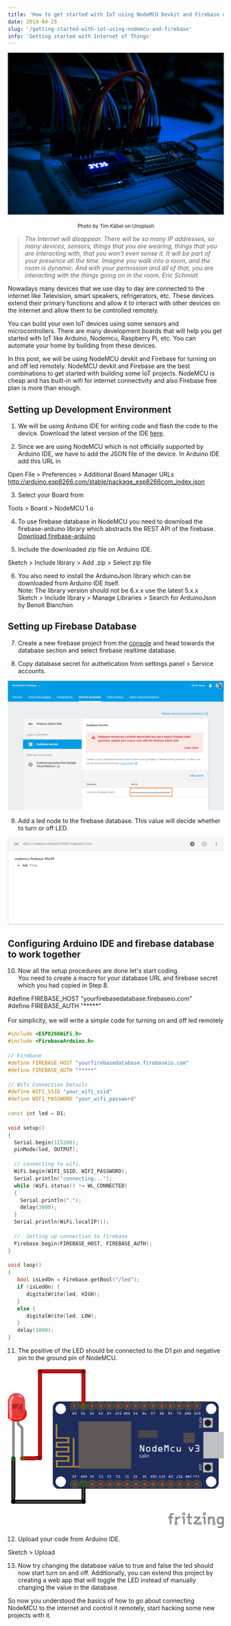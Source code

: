 ```yaml
---
title: 'How to get started with IoT using NodeMCU Devkit and Firebase database'
date: 2019-04-25
slug: '/getting-started-with-iot-using-nodemcu-and-firebase'
info: 'Getting started with Internet of Things'
---
```


![NodeMCU connected to breadboard](featured-image.jpg)

<center><small>Photo by Tim Käbel on Unsplash</small></center>

<blockquote>
   <em>
      The Internet will disappear. There will be so many IP addresses, so many devices, sensors, things that you are wearing, things that you are interacting with, that you won't even sense it. It will be part of your presence all the time. Imagine you walk into a room, and the room is dynamic. And with your permission and all of that, you are interacting with the things going on in the room.
   </em>
   <cite>Eric Schmidt</cite>
</blockquote>

Nowadays many devices that we use day to day are connected to the internet like Television, smart speakers, refrigerators, etc. These devices extend their primary functions and allow it to interact with other devices on the internet and allow them to be controlled remotely.

You can build your own IoT devices using some sensors and microcontrollers. There are many development boards that will help you get started with IoT like Arduino, Nodemcu, Raspberry Pi, etc. You can automate your home by building from these devices.

In this post, we will be using NodeMCU devkit and Firebase for turning on and off led remotely. NodeMCU devkit and Firebase are the best combinations to get started with building some IoT projects. NodeMCU is cheap and has built-in wifi for internet connectivity and also Firebase free plan is more than enough.

## Setting up Development Environment

1. We will be using Arduino IDE for writing code and flash the code to the device. Download the latest version of the IDE [here](https://www.arduino.cc/en/main/software).

2. Since we are using NodeMCU which is not officially supported by Arduino IDE, we have to add the JSON file of the device. In Arduino IDE add this URL in
<div class="code-line">
   Open File > Preferences > Additional Board Manager URLs
   <span style="text-decoration: underline">
      http://arduino.esp8266.com/stable/package_esp8266com_index.json
   </span>
</div>


3. Select your Board from
<div class="code-line">
Tools > Board > NodeMCU 1.o
</div>

4. To use firebase database in NodeMCU you need to download the firebase-arduino library which abstracts the REST API of the firebase. [Download firebase-arduino](https://github.com/FirebaseExtended/firebase-arduino.git)

5. Include the downloaded zip file on Arduino IDE.
<div class="code-line">
Sketch > Include library > Add .zip > Select zip file
</div>

6. You also need to install the ArduinoJson library which can be downloaded from Arduino IDE itself.
   <br>
   Note: The library version should not be 6.x.x use the latest 5.x.x
   <div class="code-line">
   Sketch > Include library > Manage Libraries > Search for ArduinoJson by Benoit Blanchon
   </div>

## Setting up Firebase Database

7. Create a new firebase project from the [console](https://console.firebase.google.com/) and head towards the database section and select firebase realtime database.

8. Copy database secret for authetication from settings panel > Service accounts.

![Firebase database secret](database-secret.png)

9. Add a led node to the firebase database. This value will decide whether to turn or off LED.

![Firebase database node](database-node.png)


## Configuring Arduino IDE and firebase database to work together
10. Now all the setup procedures are done let's start coding. <br>
You need to create a macro for your database URL and firebase secret which you had copied in Step 8.

<div class="code-line">
#define FIREBASE_HOST "yourfirebasedatabase.firebaseio.com" <br/>
#define FIREBASE_AUTH "*****"
</div>

<br>
For simplicity, we will write a simple code for turning on and off led remotely

```cpp
#include <ESP8266WiFi.h>
#include <FirebaseArduino.h>

// Firebase
#define FIREBASE_HOST "yourfirebasedatabase.firebaseio.com"
#define FIREBASE_AUTH "*****"

// Wifi Connection Details
#define WIFI_SSID "your_wifi_ssid"
#define WIFI_PASSWORD "your_wifi_password"

const int led = D1;

void setup()
{
  Serial.begin(115200);
  pinMode(led, OUTPUT);

  // connecting to wifi.
  WiFi.begin(WIFI_SSID, WIFI_PASSWORD);
  Serial.println("connecting...");
  while (WiFi.status() != WL_CONNECTED)
  {
    Serial.println(".");
    delay(3000);
  }
  Serial.println(WiFi.localIP());

  //  Setting up connection to firebase
  Firebase.begin(FIREBASE_HOST, FIREBASE_AUTH);
}

void loop()
{
   bool isLedOn = Firebase.getBool("/led");
   if (isLedOn) {
      digitalWrite(led, HIGH);
   }
   else {
      digitalWrite(led, LOW);
   }
   delay(1000);
}
```

11. The positive of the LED should be connected to the D1 pin and negative pin to the ground pin of NodeMCU.

![Connection of led with nodemcu](circuit-diagram.png)

12.  Upload your code from Arduino IDE.
<div class="code-line">
Sketch > Upload
</div>

13. Now try changing the database value to true and false the led should now start turn on and off. Additionally, you can extend this project by creating a web app that will toggle the LED instead of manually changing the value in the database.

So now you understood the basics of how to go about connecting NodeMCU to the internet and control it remotely, start hacking some new projects with it.
